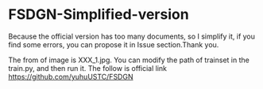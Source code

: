 # FSDGN-Simplified-version
Because the official version has too many documents, so I simplify it, if you find some errors, you can propose it in Issue section.Thank you.

The from of image is XXX_1.jpg.
You can modify the path of trainset in the train.py, and then run it.
The follow is official link
https://github.com/yuhuUSTC/FSDGN
